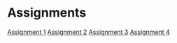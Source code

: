 # Assignments
[Assignment 1](https://github.com/u1278568/Assignments/blob/master/Assignment_week_2%20(1).ipynb)
[Assignment 2](https://github.com/u1278568/Assignments/blob/master/Assignment_week_4%20(2).ipynb)
[Assignment 3](https://github.com/u1278568/Assignments/blob/master/Assignment_week_5%20(3).ipynb)
[Assignment 4](https://github.com/u1278568/Assignments/blob/master/assignment4%20(1).ipynb)
